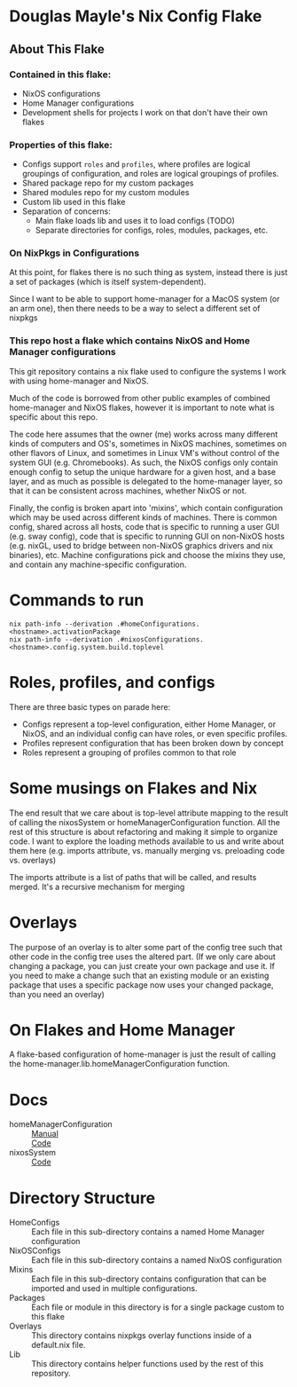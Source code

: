# Douglas Mayle's Nix Config Flake
## About This Flake
### Contained in this flake:
 * NixOS configurations
 * Home Manager configurations
 * Development shells for projects I work on that don't have their own flakes
### Properties of this flake:
 * Configs support `roles` and `profiles`, where profiles are logical groupings of configuration, and roles are logical groupings of profiles.
 * Shared package repo for my custom packages
 * Shared modules repo for my custom modules
 * Custom lib used in this flake
 * Separation of concerns:
   * Main flake loads lib and uses it to load configs (TODO)
   * Separate directories for configs, roles, modules, packages, etc.

### On NixPkgs in Configurations
At this point, for flakes there is no such thing as system, instead there is just a set of packages (which is itself system-dependent).

Since I want to be able to support home-manager for a MacOS system (or an arm one), then there needs to be a way to select a different set of nixpkgs
### This repo host a flake which contains NixOS and Home Manager configurations
This git repository contains a nix flake used to configure the systems I work
with using home-manager and NixOS.

Much of the code is borrowed from other public examples of combined
home-manager and NixOS flakes, however it is important to note what is specific
about this repo.

The code here assumes that the owner (me) works across many different kinds of
computers and OS's, sometimes in NixOS machines, sometimes on other flavors of
Linux, and sometimes in Linux VM's without control of the system GUI (e.g.
Chromebooks).  As such, the NixOS configs only contain enough config to setup
the unique hardware for a given host, and a base layer, and as much as possible
is delegated to the home-manager layer, so that it can be consistent across
machines, whether NixOS or not.

Finally, the config is broken apart into 'mixins', which contain configuration
which may be used across different kinds of machines.  There is common config,
shared across all hosts, code that is specific to running a user GUI (e.g. sway
config), code that is specific to running GUI on non-NixOS hosts (e.g. nixGL,
used to bridge between non-NixOS graphics drivers and nix binaries), etc.
Machine configurations pick and choose the mixins they use, and contain any
machine-specific configuration.

# Commands to run
```
nix path-info --derivation .#homeConfigurations.<hostname>.activationPackage
nix path-info --derivation .#nixosConfigurations.<hostname>.config.system.build.toplevel
```
# Roles, profiles, and configs
There are three basic types on parade here:
 * Configs represent a top-level configuration, either Home Manager, or NixOS,
   and an individual config can have roles, or even specific profiles.
 * Profiles represent configuration that has been broken down by concept
 * Roles represent a grouping of profiles common to that role

# Some musings on Flakes and Nix
The end result that we care about is top-level attribute mapping to the result
of calling the nixosSystem or homeManagerConfiguration function. All the rest
of this structure is about refactoring and making it simple to organize code.
I want to explore the loading methods available to us and write about them here
(e.g. imports attribute, vs. manually merging vs. preloading code vs. overlays)

The imports attribute is a list of paths that will be called, and results
merged. It's a recursive mechanism for merging

# Overlays
The purpose of an overlay is to alter some part of the config tree such that
other code in the config tree uses the altered part. (If we only care about
changing a package, you can just create your own package and use it. If you
need to make a change such that an existing module or an existing package that
uses a specific package now uses your changed package, than you need an
overlay)

# On Flakes and Home Manager
A flake-based configuration of home-manager is just the result of calling the
home-manager.lib.homeManagerConfiguration function.

# Docs
<dl>
  <dt>homeManagerConfiguration</dt>
  <dd><a href="https://nix-community.github.io/home-manager/index.html#ch-nix-flakes">Manual</a></dd>
  <dd><a href="https://github.com/nix-community/home-manager/blob/master/flake.nix#L42">Code</a></dd>
  <dt>nixosSystem</dt>
  <dd><a href="https://github.com/NixOS/nixpkgs/blob/master/flake.nix#L22">Code</a></dd>
</dl>

# Directory Structure
<dl>
  <dt>HomeConfigs</dt>
  <dd>Each file in this sub-directory contains a named Home Manager configuration</dd>
  <dt>NixOSConfigs</dt>
  <dd>Each file in this sub-directory contains a named NixOS configuration</dd>
  <dt>Mixins</dt>
  <dd>Each file in this sub-directory contains configuration that can be imported and used in multiple configurations.</dd>
  <dt>Packages</dt>
  <dd>Each file or module in this directory is for a single package custom to this flake</dd>
  <dt>Overlays</dt>
  <dd>This directory contains nixpkgs overlay functions inside of a default.nix file.</dd>
  <dt>Lib</dt>
  <dd>This directory contains helper functions used by the rest of this repository.</dd>
</dl>
